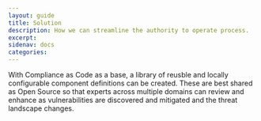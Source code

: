 ```yaml
---
layout: guide
title: Solution
description: How we can streamline the authority to operate process.
excerpt: 
sidenav: docs
categories:
---
```


With Compliance as Code as a base, a library of reusble and locally configurable component definitions can be created. These are best shared as Open Source so that experts across multiple domains can review and enhance as vulnerabilities are discovered and mitigated and the threat landscape changes.
